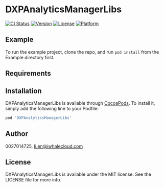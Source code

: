 # DXPAnalyticsManagerLibs

[![CI Status](https://img.shields.io/travis/0027014725/DXPAnalyticsManagerLibs.svg?style=flat)](https://travis-ci.org/0027014725/DXPAnalyticsManagerLibs)
[![Version](https://img.shields.io/cocoapods/v/DXPAnalyticsManagerLibs.svg?style=flat)](https://cocoapods.org/pods/DXPAnalyticsManagerLibs)
[![License](https://img.shields.io/cocoapods/l/DXPAnalyticsManagerLibs.svg?style=flat)](https://cocoapods.org/pods/DXPAnalyticsManagerLibs)
[![Platform](https://img.shields.io/cocoapods/p/DXPAnalyticsManagerLibs.svg?style=flat)](https://cocoapods.org/pods/DXPAnalyticsManagerLibs)

## Example

To run the example project, clone the repo, and run `pod install` from the Example directory first.

## Requirements

## Installation

DXPAnalyticsManagerLibs is available through [CocoaPods](https://cocoapods.org). To install
it, simply add the following line to your Podfile:

```ruby
pod 'DXPAnalyticsManagerLibs'
```

## Author

0027014725, li.en@iwhalecloud.com

## License

DXPAnalyticsManagerLibs is available under the MIT license. See the LICENSE file for more info.
